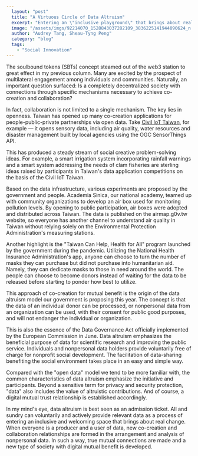```yaml
---
  layout: "post"
  title: "A Virtuous Circle of Data Altruism"
  excerpt: "Entering an \"inclusive playground\" that brings about real change."
  image: "/assets/imgs/92214070_1528843037282109_3836225141944090624_n.jpg"
  author: "Audrey Tang, Sheau-Tyng Peng"
  category: "blog"
  tags: 
    - "Social Innovation"
---
```


The soulbound tokens (SBTs) concept steamed out of the web3 station to great effect in my previous column. Many are excited by the prospect of multilateral engagement among individuals and communities. Naturally, an important question surfaced: Is a completely decentralized society with connections through specific mechanisms necessary to achieve co-creation and collaboration?

In fact, collaboration is not limited to a single mechanism. The key lies in openness. Taiwan has opened up many co-creation applications for people-public-private partnerships via open data. Take [Civil IoT Taiwan](https://ci.taiwan.gov.tw/en), for example — it opens sensory data, including air quality, water resources and disaster management built by local agencies using the OGC SensorThings API.

This has produced a steady stream of social creative problem-solving ideas. For example, a smart irrigation system incorporating rainfall warnings and a smart system addressing the needs of clam fisheries are sterling ideas raised by participants in Taiwan's data application competitions on the basis of the Civil IoT Taiwan. 

Based on the data infrastructure, various experiments are proposed by the government and people. Academia Sinica, our national academy, teamed up with community organizations to develop an air box used for monitoring pollution levels. By opening to public participation, air boxes were adopted and distributed across Taiwan. The data is published on the airmap.g0v.tw website, so everyone has another channel to understand air quality in Taiwan without relying solely on the Environmental Protection Administration's measuring stations.

Another highlight is the "Taiwan Can Help, Health for All" program launched by the government during the pandemic. Utilizing the National Health Insurance Administration's app, anyone can choose to turn the number of masks they can purchase but did not purchase into humanitarian aid. Namely, they can dedicate masks to those in need around the world. The people can choose to become donors instead of waiting for the data to be released before starting to ponder how best to utilize.

This approach of co-creation for mutual benefit is the origin of the data altruism model our government is proposing this year. The concept is that the data of an individual donor can be processed, or nonpersonal data from an organization can be used, with their consent for public good purposes, and will not endanger the individual or organization.

This is also the essence of the Data Governance Act officially implemented by the European Commission in June. Data altruism emphasizes the beneficial purpose of data for scientific research and improving the public service. Individuals and nonpersonal data holders provide voluntarily free of charge for nonprofit social development. The facilitation of data-sharing benefiting the social environment takes place in an easy and simple way.

Compared with the "open data" model we tend to be more familiar with, the common characteristics of data altruism emphasize the initiative and participants. Beyond a sensitive term for privacy and security protection, "data" also includes the value of altruistic contributions. And of course, a digital mutual trust relationship is established accordingly.

In my mind's eye, data altruism is best seen as an admission ticket. All and sundry can voluntarily and actively provide relevant data as a process of entering an inclusive and welcoming space that brings about real change. When everyone is a producer and a user of data, new co-creation and collaboration relationships are formed in the arrangement and analysis of nonpersonal data. In such a way, true mutual connections are made and a new type of society with digital mutual benefit is developed.
